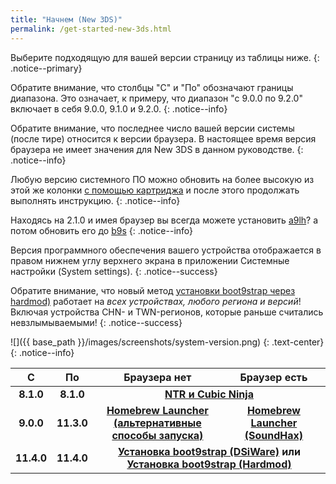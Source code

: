 ```yaml
---
title: "Начнем (New 3DS)"
permalink: /get-started-new-3ds.html
---
```


Выберите подходящую для вашей версии страницу из таблицы ниже.
{: .notice--primary}

Обратите внимание, что столбцы "С" и "По" обозначают границы диапазона. Это означает, к примеру, что диапазон "с 9.0.0 по 9.2.0" включает в себя 9.0.0, 9.1.0 и 9.2.0.
{: .notice--info}

Обратите внимание, что последнее число вашей версии системы (после тире) относится к версии браузера. В настоящее время версия браузера не имеет значения для New 3DS в данном руководстве.
{: .notice--info}

Любую версию системного ПО можно обновить на более высокую из этой же колонки [с помощью картриджа](cart-update) и после этого продолжать выполнять инструкцию.
{: .notice--info}

Находясь на 2.1.0 и имея браузер вы всегда можете установить [a9lh](installing-arm9loaderhax)? а потом обновить его до [b9s](updating-to-boot9strap)
{: .notice--info}

Версия программного обеспечения вашего устройства отображается в правом нижнем углу верхнего экрана в приложении Системные настройки (System settings).
{: .notice--success}

Обратите внимание, что новый метод [установки boot9strap через hardmod)](installing-boot9strap-hardmod) работает на *всех устройствах, любого региона и версий*! Включая устройства CHN- и TWN-регионов, которые раньше считались невзлымываемыми!
{: .notice--success}

![]({{ base_path }}/images/screenshots/system-version.png)
{: .text-center}
{: .notice--info}

<table>
  <thead>
    <tr>
      <th style="text-align: center; font-weight: bold;">С</th>
      <th style="text-align: center; font-weight: bold;">По</th>
      <th style="text-align: center; font-weight: bold;">Браузера нет</th>
      <th style="text-align: center; font-weight: bold;">Браузер есть</th>
    </tr>
  </thead>
  <tbody>
    <tr>
      <td style="text-align: center; font-weight: bold;">8.1.0</td>
      <td style="text-align: center; font-weight: bold;">8.1.0</td>
      <td style="text-align: center; font-weight: bold;" colspan="2"><a href="ntr-and-cubic-ninja">NTR и Cubic Ninja</a></td>
    </tr>
    <tr>
      <td style="text-align: center; font-weight: bold;">9.0.0</td>
      <td style="text-align: center; font-weight: bold;">11.3.0</td>
      <td style="text-align: center; font-weight: bold;"><a href="homebrew-launcher-alternatives">Homebrew Launcher<br>(альтернативные способы запуска)</a></td>
      <td style="text-align: center; font-weight: bold;"><a href="homebrew-launcher-soundhax">Homebrew Launcher (SoundHax)</a></td>
    </tr>
    <tr>
      <td style="text-align: center; font-weight: bold;">11.4.0</td>
      <td style="text-align: center; font-weight: bold;">11.4.0</td>
      <td style="text-align: center; font-weight: bold;" colspan="2"><a href="installing-boot9strap-dsiware">Установка boot9strap (DSiWare)</a> или <br> <a href="installing-boot9strap-hardmod">Установка boot9strap (Hardmod)</a></td>
    </tr>
  </tbody>
</table>